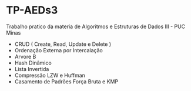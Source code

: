 # TP-AEDs3

Trabalho pratico da materia de Algoritmos e Estruturas de Dados III - PUC Minas

- CRUD ( Create, Read, Update e Delete )
- Ordenação Externa por Intercalação
- Arvore B
- Hash Dinâmico
- Lista Invertida
- Compressão LZW e Huffman
- Casamento de Padrões Força Bruta e KMP

